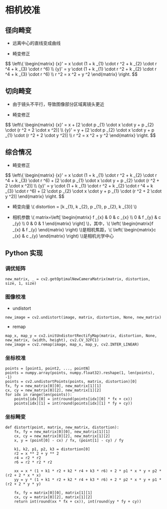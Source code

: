 <script type="text/javascript" src="http://cdn.mathjax.org/mathjax/latest/MathJax.js?config=default"></script>

# 相机校准

## 径向畸变

- 远离中心的直线变成曲线

- 畸变修正

$$ \\left\\{ \\begin{matrix} {x}' = x \cdot (1 + k _{1} \cdot r ^2 + k _{2} \cdot r ^4 + k _{3} \cdot r ^6) \\\\ {y}' = y \cdot (1 + k _{1} \cdot r ^2 + k _{2} \cdot r ^4 + k _{3} \cdot r ^6) \\\\ r ^2 = x ^2 + y ^2 \\end{matrix} \\right. $$

## 切向畸变

- 由于镜头不平行，导致图像部分区域离镜头更近

- 畸变修正

$$ \\left\\{ \\begin{matrix} {x}' = x + [2 \cdot p _{1} \cdot x \cdot y + p _{2} \cdot (r ^2 + 2 \cdot x ^2)] \\\\ {y}' = y + [2 \cdot p _{2} \cdot x \cdot y + p _{1} \cdot (r ^2 + 2 \cdot y ^2)] \\\\ r ^2 = x ^2 + y ^2 \\end{matrix} \\right. $$

## 综合情况

- 畸变修正

$$ \\left\\{ \\begin{matrix} {x}' = x \cdot (1 + k _{1} \cdot r ^2 + k _{2} \cdot r ^4 + k _{3} \cdot r ^6) + [2 \cdot p _{1} \cdot x \cdot y + p _{2} \cdot (r ^2 + 2 \cdot x ^2)] \\\\ {y}' = y \cdot (1 + k _{1} \cdot r ^2 + k _{2} \cdot r ^4 + k _{3} \cdot r ^6) + [2 \cdot p _{2} \cdot x \cdot y + p _{1} \cdot (r ^2 + 2 \cdot y ^2)]  \\end{matrix} \\right. $$

- 畸变向量 \\( distortion = [k \_{1}, k \_{2}, p \_{1}, p \_{2}, k \_{3}] \\)

- 相机参数 \\( matrix=\\left[ \\begin{matrix} f \_{x} & 0 & c \_{x} \\\\ 0 & f \_{y} & c \_{y} \\\\ 0 & 0 & 1 \\end{matrix} \\right] \\)，其中，\\( \\left( \\begin{matrix}f \_{x} & f \_{y} \\end{matrix} \\right) \\)是相机焦距，\\( \\left( \\begin{matrix}c \_{x} & c \_{y} \\end{matrix} \\right) \\)是相机光学中心

## Python 实现

### 调优矩阵

```
new_matrix, _ = cv2.getOptimalNewCameraMatrix(matrix, distortion, size, 1, size)
```

### 图像校准

- undistort

```
new_image = cv2.undistort(image, matrix, distortion, None, new_matrix)
```

- remap

```
map_x, map_y = cv2.initUndistortRectifyMap(matrix, distortion, None, new_matrix, (width, height), cv2.CV_32FC1)
new_image = cv2.remap(image, map_x, map_y, cv2.INTER_LINEAR)
```

### 坐标校准

```
points = [point1, point2, ..., pointN]
points = numpy.array(points, numpy.float32).reshape(1, len(points), -1)
points = cv2.undistortPoints(points, matrix, distortion)[0]
fx, fy = new_matrix[0][0], new_matrix[1][1]
cx, cy = new_matrix[0][2], new_matrix[1][2]
for idx in range(len(points)):
	points[idx][0] = int(round(points[idx][0] * fx + cx))
	points[idx][1] = int(round(points[idx][1] * fy + cy))
```

### 坐标畸变

```
def distort(point, matrix, new_matrix, distortion):
	fx, fy = new_matrix[0][0], new_matrix[1][1]
	cx, cy = new_matrix[0][2], new_matrix[1][2]
	x, y = (point[0] - cx) / fx, (point[1] - cy) / fy
	
	k1, k2, p1, p2, k3 = distortion[0]
	r2 = x ** 2 + y ** 2
	r4 = r2 * r2
	r6 = r2 * r2 * r2
		
	xx = x * (1 + k1 * r2 + k2 * r4 + k3 * r6) + 2 * p1 * x * y + p2 * (r2 + 2 * x * x)
	yy = y * (1 + k1 * r2 + k2 * r4 + k3 * r6) + 2 * p2 * x * y + p1 * (r2 + 2 * y * y)
	
	fx, fy = matrix[0][0], matrix[1][1]
	cx, cy = matrix[0][2], matrix[1][2]
	return int(round(xx * fx + cx)), int(round(yy * fy + cy))
```